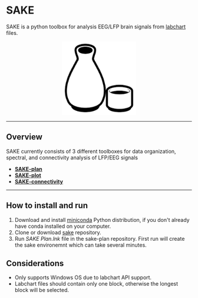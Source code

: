 # SAKE

SAKE is a python toolbox for analysis EEG/LFP brain signals from [labchart](https://www.adinstruments.com/products/labchart) files.

<p align="center">
<img src="/sakeplan/assets/sakeico.png" alt="Banner" width="200" height="200">
</p>
 
---
 
## Overview
SAKE currently consists of 3 different toolboxes for data organization, spectral, and connectivity analysis of LFP/EEG signals
 
- **[SAKE-plan](/docs/sakeplan.md)**
- **[SAKE-plot](/docs/sakeplot.md)**
- **[SAKE-connectivity](/docs/sakeconnectivity.md)**

 ---
 
 ## How to install and run
1) Download and install [miniconda](https://docs.conda.io/en/latest/miniconda.html) Python distribution, if you don't already have conda installed on your computer.
2) Clone or download [sake](https://github.com/SAKEverse/sake) repository.
3) Run *SAKE Plan.lnk* file in the sake-plan repository. First run will create the sake environemnt which can take several minutes.


## Considerations
* Only supports Windows OS due to labchart API support.
* Labchart files should contain only one block, otherwise the longest block will be selected.
